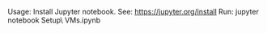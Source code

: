 Usage: Install Jupyter notebook. See: https://jupyter.org/install
Run: jupyter notebook Setup\ VMs.ipynb 

